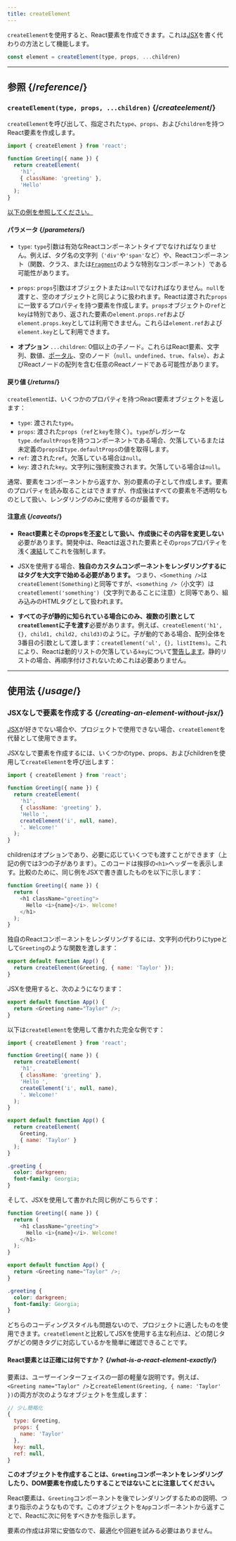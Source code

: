 ```yaml
---
title: createElement
---
```


<Intro>

`createElement`を使用すると、React要素を作成できます。これは[JSX](/learn/writing-markup-with-jsx)を書く代わりの方法として機能します。

```js
const element = createElement(type, props, ...children)
```

</Intro>

<InlineToc />

---

## 参照 {/*reference*/}

### `createElement(type, props, ...children)` {/*createelement*/}

`createElement`を呼び出して、指定された`type`、`props`、および`children`を持つReact要素を作成します。

```js
import { createElement } from 'react';

function Greeting({ name }) {
  return createElement(
    'h1',
    { className: 'greeting' },
    'Hello'
  );
}
```

[以下の例を参照してください。](#usage)

#### パラメータ {/*parameters*/}

* `type`: `type`引数は有効なReactコンポーネントタイプでなければなりません。例えば、タグ名の文字列（`'div'`や`'span'`など）や、Reactコンポーネント（関数、クラス、または[`Fragment`](/reference/react/Fragment)のような特別なコンポーネント）である可能性があります。

* `props`: `props`引数はオブジェクトまたは`null`でなければなりません。`null`を渡すと、空のオブジェクトと同じように扱われます。Reactは渡された`props`に一致するプロパティを持つ要素を作成します。`props`オブジェクトの`ref`と`key`は特別であり、返された要素の`element.props.ref`および`element.props.key`としては利用できません。これらは`element.ref`および`element.key`として利用できます。

* **オプション** `...children`: 0個以上の子ノード。これらはReact要素、文字列、数値、[ポータル](/reference/react-dom/createPortal)、空のノード（`null`、`undefined`、`true`、`false`）、およびReactノードの配列を含む任意のReactノードである可能性があります。

#### 戻り値 {/*returns*/}

`createElement`は、いくつかのプロパティを持つReact要素オブジェクトを返します：

* `type`: 渡された`type`。
* `props`: 渡された`props`（`ref`と`key`を除く）。`type`がレガシーな`type.defaultProps`を持つコンポーネントである場合、欠落しているまたは未定義の`props`は`type.defaultProps`の値を取得します。
* `ref`: 渡された`ref`。欠落している場合は`null`。
* `key`: 渡された`key`。文字列に強制変換されます。欠落している場合は`null`。

通常、要素をコンポーネントから返すか、別の要素の子として作成します。要素のプロパティを読み取ることはできますが、作成後はすべての要素を不透明なものとして扱い、レンダリングのみに使用するのが最善です。

#### 注意点 {/*caveats*/}

* **React要素とそのpropsを[不変](https://en.wikipedia.org/wiki/Immutable_object)として扱い、作成後にその内容を変更しない**必要があります。開発中は、Reactは返された要素とその`props`プロパティを浅く[凍結](https://developer.mozilla.org/en-US/docs/Web/JavaScript/Reference/Global_Objects/Object/freeze)してこれを強制します。

* JSXを使用する場合、**独自のカスタムコンポーネントをレンダリングするにはタグを大文字で始める必要があります。** つまり、`<Something />`は`createElement(Something)`と同等ですが、`<something />`（小文字）は`createElement('something')`（文字列であることに注意）と同等であり、組み込みのHTMLタグとして扱われます。

* **すべての子が静的に知られている場合にのみ、複数の引数として`createElement`に子を渡す**必要があります。例えば、`createElement('h1', {}, child1, child2, child3)`のように。子が動的である場合、配列全体を3番目の引数として渡します：`createElement('ul', {}, listItems)`。これにより、Reactは動的リストの欠落している`key`について[警告します](/learn/rendering-lists#keeping-list-items-in-order-with-key)。静的リストの場合、再順序付けされないためこれは必要ありません。

---

## 使用法 {/*usage*/}

### JSXなしで要素を作成する {/*creating-an-element-without-jsx*/}

[JSX](/learn/writing-markup-with-jsx)が好きでない場合や、プロジェクトで使用できない場合、`createElement`を代替として使用できます。

JSXなしで要素を作成するには、いくつかの<CodeStep step={1}>type</CodeStep>、<CodeStep step={2}>props</CodeStep>、および<CodeStep step={3}>children</CodeStep>を使用して`createElement`を呼び出します：

```js [[1, 5, "'h1'"], [2, 6, "{ className: 'greeting' }"], [3, 7, "'Hello ',"], [3, 8, "createElement('i', null, name),"], [3, 9, "'. Welcome!'"]]
import { createElement } from 'react';

function Greeting({ name }) {
  return createElement(
    'h1',
    { className: 'greeting' },
    'Hello ',
    createElement('i', null, name),
    '. Welcome!'
  );
}
```

<CodeStep step={3}>children</CodeStep>はオプションであり、必要に応じていくつでも渡すことができます（上記の例では3つの子があります）。このコードは挨拶の`<h1>`ヘッダーを表示します。比較のために、同じ例をJSXで書き直したものを以下に示します：

```js [[1, 3, "h1"], [2, 3, "className=\\"greeting\\""], [3, 4, "Hello <i>{name}</i>. Welcome!"], [1, 5, "h1"]]
function Greeting({ name }) {
  return (
    <h1 className="greeting">
      Hello <i>{name}</i>. Welcome!
    </h1>
  );
}
```

独自のReactコンポーネントをレンダリングするには、文字列の代わりに<CodeStep step={1}>type</CodeStep>として`Greeting`のような関数を渡します：

```js [[1, 2, "Greeting"], [2, 2, "{ name: 'Taylor' }"]]
export default function App() {
  return createElement(Greeting, { name: 'Taylor' });
}
```

JSXを使用すると、次のようになります：

```js [[1, 2, "Greeting"], [2, 2, "name=\\"Taylor\\""]]
export default function App() {
  return <Greeting name="Taylor" />;
}
```

以下は`createElement`を使用して書かれた完全な例です：

<Sandpack>

```js
import { createElement } from 'react';

function Greeting({ name }) {
  return createElement(
    'h1',
    { className: 'greeting' },
    'Hello ',
    createElement('i', null, name),
    '. Welcome!'
  );
}

export default function App() {
  return createElement(
    Greeting,
    { name: 'Taylor' }
  );
}
```

```css
.greeting {
  color: darkgreen;
  font-family: Georgia;
}
```

</Sandpack>

そして、JSXを使用して書かれた同じ例がこちらです：

<Sandpack>

```js
function Greeting({ name }) {
  return (
    <h1 className="greeting">
      Hello <i>{name}</i>. Welcome!
    </h1>
  );
}

export default function App() {
  return <Greeting name="Taylor" />;
}
```

```css
.greeting {
  color: darkgreen;
  font-family: Georgia;
}
```

</Sandpack>

どちらのコーディングスタイルも問題ないので、プロジェクトに適したものを使用できます。`createElement`と比較してJSXを使用する主な利点は、どの閉じタグがどの開きタグに対応しているかを簡単に確認できることです。

<DeepDive>

#### React要素とは正確には何ですか？ {/*what-is-a-react-element-exactly*/}

要素は、ユーザーインターフェイスの一部の軽量な説明です。例えば、`<Greeting name="Taylor" />`と`createElement(Greeting, { name: 'Taylor' })`の両方が次のようなオブジェクトを生成します：

```js
// 少し簡略化
{
  type: Greeting,
  props: {
    name: 'Taylor'
  },
  key: null,
  ref: null,
}
```

**このオブジェクトを作成することは、`Greeting`コンポーネントをレンダリングしたり、DOM要素を作成したりすることではないことに注意してください。**

React要素は、`Greeting`コンポーネントを後でレンダリングするための説明、つまり指示のようなものです。このオブジェクトを`App`コンポーネントから返すことで、Reactに次に何をすべきかを指示します。

要素の作成は非常に安価なので、最適化や回避を試みる必要はありません。

</DeepDive>